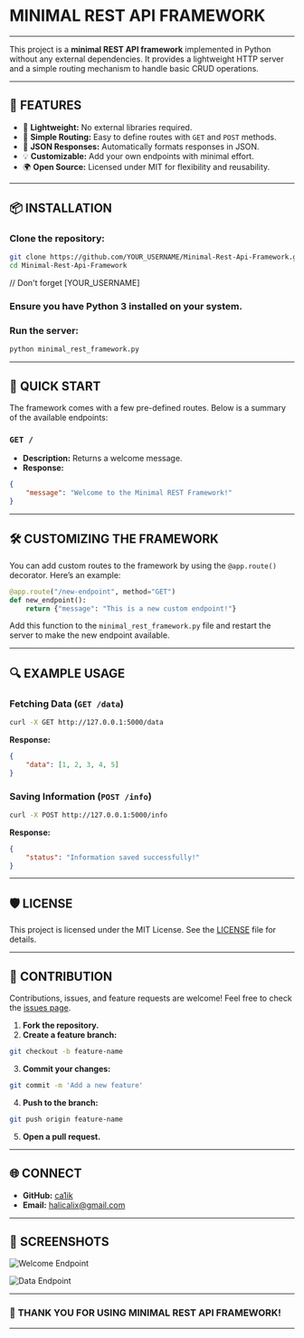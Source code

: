# **MINIMAL REST API FRAMEWORK**

---

This project is a **minimal REST API framework** implemented in Python without any external dependencies. It provides a lightweight HTTP server and a simple routing mechanism to handle basic CRUD operations.

---

## 🌟 **FEATURES**

- 🚀 **Lightweight:** No external libraries required.
- 🔧 **Simple Routing:** Easy to define routes with `GET` and `POST` methods.
- 📄 **JSON Responses:** Automatically formats responses in JSON.
- 💡 **Customizable:** Add your own endpoints with minimal effort.
- 🌍 **Open Source:** Licensed under MIT for flexibility and reusability.

---

## 📦 **INSTALLATION**

### Clone the repository:

```bash
git clone https://github.com/YOUR_USERNAME/Minimal-Rest-Api-Framework.git
cd Minimal-Rest-Api-Framework
```
// Don't forget [YOUR_USERNAME]

### Ensure you have Python 3 installed on your system.

### Run the server:

```bash
python minimal_rest_framework.py
```

---

## 🚦 **QUICK START**

The framework comes with a few pre-defined routes. Below is a summary of the available endpoints:

### `GET /`
- **Description:** Returns a welcome message.
- **Response:**

```json
{
    "message": "Welcome to the Minimal REST Framework!"
}
```

---

## 🛠️ **CUSTOMIZING THE FRAMEWORK**

You can add custom routes to the framework by using the `@app.route()` decorator. Here’s an example:

```python
@app.route("/new-endpoint", method="GET")
def new_endpoint():
    return {"message": "This is a new custom endpoint!"}
```

Add this function to the `minimal_rest_framework.py` file and restart the server to make the new endpoint available.

---

## 🔍 **EXAMPLE USAGE**

### Fetching Data (`GET /data`)

```bash
curl -X GET http://127.0.0.1:5000/data
```

**Response:**

```json
{
    "data": [1, 2, 3, 4, 5]
}
```

### Saving Information (`POST /info`)

```bash
curl -X POST http://127.0.0.1:5000/info
```

**Response:**

```json
{
    "status": "Information saved successfully!"
}
```

---

## 🛡️ **LICENSE**

This project is licensed under the MIT License. See the [LICENSE](LICENSE) file for details.

---

## 🤝 **CONTRIBUTION**

Contributions, issues, and feature requests are welcome! Feel free to check the [issues page](https://github.com/ca1ik/Minimal-Rest-Api-Framework/issues).

1. **Fork the repository.**
2. **Create a feature branch:**

```bash
git checkout -b feature-name
```

3. **Commit your changes:**

```bash
git commit -m 'Add a new feature'
```

4. **Push to the branch:**

```bash
git push origin feature-name
```

5. **Open a pull request.**

---

## 🌐 **CONNECT**

- **GitHub:** [ca1ik](https://github.com/ca1ik)
- **Email:** [halicalix@gmail.com](mailto:halicalix@gmail.com)

---

## 📸 **SCREENSHOTS**

![Welcome Endpoint](https://i.ibb.co/9cx92gT/Welcome-Endpoint-Screenshot.png)

![Data Endpoint](https://i.ibb.co/DwFkYnZ/JSON-Response-Screenshot.png)

---

### 🎉 **THANK YOU FOR USING MINIMAL REST API FRAMEWORK!**

---
